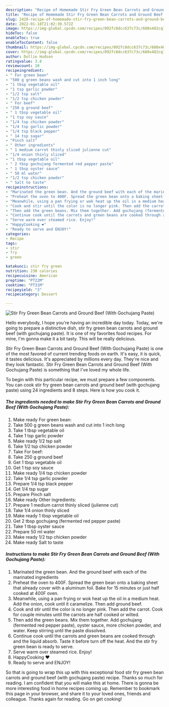 ```yaml
---
description: "Recipe of Homemade Stir Fry Green Bean Carrots and Ground Beef (With Gochujang Paste)"
title: "Recipe of Homemade Stir Fry Green Bean Carrots and Ground Beef (With Gochujang Paste)"
slug: 2420-recipe-of-homemade-stir-fry-green-bean-carrots-and-ground-beef-with-gochujang-paste
date: 2022-01-18T21:02:39.572Z
image: https://img-global.cpcdn.com/recipes/092fc8dcc637c73c/680x482cq70/stir-fry-green-bean-carrots-and-ground-beef-with-gochujang-paste-recipe-main-photo.jpg
hideToc: false
enableToc: true
enableTocContent: false
thumbnail: https://img-global.cpcdn.com/recipes/092fc8dcc637c73c/680x482cq70/stir-fry-green-bean-carrots-and-ground-beef-with-gochujang-paste-recipe-main-photo.jpg
cover: https://img-global.cpcdn.com/recipes/092fc8dcc637c73c/680x482cq70/stir-fry-green-bean-carrots-and-ground-beef-with-gochujang-paste-recipe-main-photo.jpg
author: Dollie Hudson
ratingvalue: 3.8
reviewcount: 10
recipeingredient:
- " For green bean"
- "500 g green beans wash and cut into 1 inch long"
- "1 tbsp vegetable oil"
- "1 tsp garlic powder"
- "1/2 tsp salt"
- "1/2 tsp chicken powder"
- " For beef"
- "250 g ground beef"
- " 1 tbsp vegetable oil"
- "1 tsp soy sauce"
- "1/4 tsp chicken powder"
- "1/4 tsp garlic powder"
- "1/4 tsp black pepper"
- " 14 tsp sugar"
- "Pinch salt"
- " Other ingredients"
- " 1 medium carrot thinly sliced julienne cut"
- "1/4 onion thinly sliced"
- "1 tbsp vegetable oil"
- " 2 tbsp gochujang fermented red pepper paste"
- " 1 tbsp oyster sauce"
- " 50 ml water"
- "1/2 tsp chicken powder"
- " Salt to taste"
recipeinstructions:
- "Marinated the green bean. And the ground beef with each of the marinated ingredients"
- "Preheat the oven to 400F. Spread the green bean onto a baking sheet that already cover with a aluminum foil. Bake for 15 minutes or just half cooked at 400F oven."
- "Meanwhile, using a pan frying or wok heat up the oil in a medium heat. Add the onion, cook until it caramelize. Then add ground beef."
- "Cook and stir until the color is no longer pink. Then add the carrot. Cook for couple minutes until the carrots are half cooked or wilted."
- "Then add the green beans. Mix them together. Add gochujang (fermented red pepper paste), oyster sauce, more chicken powder, and water. Keep stirring until the paste dissolved."
- "Continue cook until the carrots and green beans are cooked through and the liquid absorb. Taste it before turn off the heat. And the stir fry green bean is ready to serve."
- "Serve warm over steamed rice. Enjoy!"
- "HappyCooking ❤️"
- "Ready to serve and ENJOY!"
categories:
- Recipe
tags:
- stir
- fry
- green

katakunci: stir fry green 
nutrition: 230 calories
recipecuisine: American
preptime: "PT22M"
cooktime: "PT31M"
recipeyield: "3"
recipecategory: Dessert

---
```



![Stir Fry Green Bean Carrots and Ground Beef (With Gochujang Paste)](https://img-global.cpcdn.com/recipes/092fc8dcc637c73c/680x482cq70/stir-fry-green-bean-carrots-and-ground-beef-with-gochujang-paste-recipe-main-photo.jpg)

Hello everybody, I hope you're having an incredible day today. Today, we're going to prepare a distinctive dish, stir fry green bean carrots and ground beef (with gochujang paste). It is one of my favorites food recipes. For mine, I'm gonna make it a bit tasty. This will be really delicious.



Stir Fry Green Bean Carrots and Ground Beef (With Gochujang Paste) is one of the most favored of current trending foods on earth. It's easy, it is quick, it tastes delicious. It's appreciated by millions every day. They're nice and they look fantastic. Stir Fry Green Bean Carrots and Ground Beef (With Gochujang Paste) is something that I've loved my whole life.


To begin with this particular recipe, we must prepare a few components. You can cook stir fry green bean carrots and ground beef (with gochujang paste) using 24 ingredients and 8 steps. Here is how you cook it.

<!--inarticleads1-->

##### The ingredients needed to make Stir Fry Green Bean Carrots and Ground Beef (With Gochujang Paste):

1. Make ready  For green bean:
1. Take 500 g green beans wash and cut into 1 inch long
1. Take 1 tbsp vegetable oil
1. Take 1 tsp garlic powder
1. Make ready 1/2 tsp salt
1. Take 1/2 tsp chicken powder
1. Take  For beef:
1. Take 250 g ground beef
1. Get  1 tbsp vegetable oil
1. Get 1 tsp soy sauce
1. Make ready 1/4 tsp chicken powder
1. Take 1/4 tsp garlic powder
1. Prepare 1/4 tsp black pepper
1. Get  1/4 tsp sugar
1. Prepare Pinch salt
1. Make ready  Other ingredients:
1. Prepare  1 medium carrot thinly sliced (julienne cut)
1. Take 1/4 onion thinly sliced
1. Make ready 1 tbsp vegetable oil
1. Get  2 tbsp gochujang (fermented red pepper paste)
1. Take  1 tbsp oyster sauce
1. Prepare  50 ml water
1. Make ready 1/2 tsp chicken powder
1. Make ready  Salt to taste




<!--inarticleads2-->

##### Instructions to make Stir Fry Green Bean Carrots and Ground Beef (With Gochujang Paste):

1. Marinated the green bean. And the ground beef with each of the marinated ingredients
1. Preheat the oven to 400F. Spread the green bean onto a baking sheet that already cover with a aluminum foil. Bake for 15 minutes or just half cooked at 400F oven.
1. Meanwhile, using a pan frying or wok heat up the oil in a medium heat. Add the onion, cook until it caramelize. Then add ground beef.
1. Cook and stir until the color is no longer pink. Then add the carrot. Cook for couple minutes until the carrots are half cooked or wilted.
1. Then add the green beans. Mix them together. Add gochujang (fermented red pepper paste), oyster sauce, more chicken powder, and water. Keep stirring until the paste dissolved.
1. Continue cook until the carrots and green beans are cooked through and the liquid absorb. Taste it before turn off the heat. And the stir fry green bean is ready to serve.
1. Serve warm over steamed rice. Enjoy!
1. HappyCooking ❤️
1. Ready to serve and ENJOY!



So that is going to wrap this up with this exceptional food stir fry green bean carrots and ground beef (with gochujang paste) recipe. Thanks so much for reading. I am confident that you will make this at home. There is gonna be more interesting food in home recipes coming up. Remember to bookmark this page in your browser, and share it to your loved ones, friends and colleague. Thanks again for reading. Go on get cooking!
